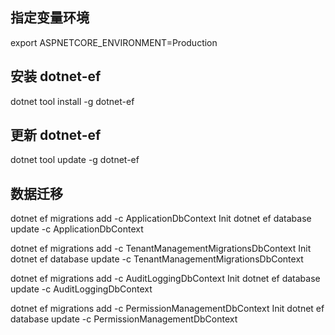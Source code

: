 ﻿## 指定变量环境
export ASPNETCORE_ENVIRONMENT=Production

## 安装 dotnet-ef
dotnet tool install -g dotnet-ef

## 更新 dotnet-ef
dotnet tool update -g dotnet-ef

## 数据迁移
dotnet ef migrations add -c ApplicationDbContext Init
dotnet ef database update -c ApplicationDbContext

dotnet ef migrations add -c TenantManagementMigrationsDbContext Init
dotnet ef database update -c TenantManagementMigrationsDbContext

dotnet ef migrations add -c AuditLoggingDbContext Init
dotnet ef database update -c AuditLoggingDbContext

dotnet ef migrations add -c PermissionManagementDbContext Init
dotnet ef database update -c PermissionManagementDbContext